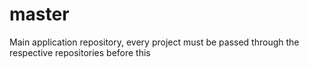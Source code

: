 # master
Main application repository, every project must be passed through the respective repositories before this
